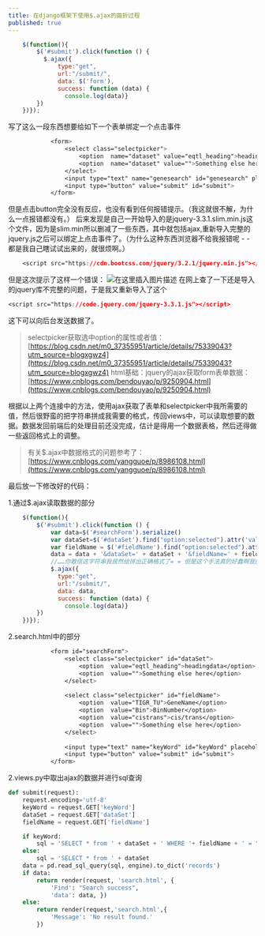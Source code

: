 ```yaml
---
title: 在django框架下使用$.ajax的曲折过程
published: true
---
```


```javascript
    $(function(){
        $('#submit').click(function () {
          $.ajax({
              type:"get",
              url:"/submit/",
              data: $('form'),
              success: function (data) {
                console.log(data)}
        })
    })});
```
写了这么一段东西想要给如下一个表单绑定一个点击事件

```css
            <form>
                <select class="selectpicker">
                    <option  name="dataset" value="eqtl_heading">headingdata</option>
                    <option  name="dataset" value="">Something else here</option>
                </select>
                <input type="text" name="genesearch" id="genesearch" placeholder="genename">
                <input type="button" value="submit" id="submit">
            </form>
```
但是点击button完全没有反应，也没有看到任何报错提示。（我这就很不解，为什么一点报错都没有。）
后来发现是自己一开始导入的是jquery-3.3.1.slim.min.js这个文件，因为是slim.min所以删减了一些东西，其中就包括ajax,重新导入完整的jquery.js之后可以绑定上点击事件了。（为什么这种东西浏览器不给我报错呢 - - 都是我自己瞎试试出来的，就很烦啊。）
```css
    <script src="https://cdn.bootcss.com/jquery/3.2.1/jquery.min.js"></script>

```
但是这次提示了这样一个错误：
![在这里插入图片描述](https://img-blog.csdnimg.cn/20191122084830245.png?x-oss-process=image/watermark,type_ZmFuZ3poZW5naGVpdGk,shadow_10,text_aHR0cHM6Ly9ibG9nLmNzZG4ubmV0L3dlaXhpbl80Mzk0ODcxMg==,size_16,color_FFFFFF,t_70)
在网上查了一下还是导入的jquery库不完整的问题，于是我又重新导入了这个
```css
<script src="https://code.jquery.com/jquery-3.3.1.js"></script>
```
这下可以向后台发送数据了。

> selectpicker获取选中option的属性或者值：[https://blog.csdn.net/m0_37355951/article/details/75339043?utm_source=blogxgwz4](https://blog.csdn.net/m0_37355951/article/details/75339043?utm_source=blogxgwz4)
> html基础：jquery的ajax获取form表单数据：[https://www.cnblogs.com/bendouyao/p/9250904.html](https://www.cnblogs.com/bendouyao/p/9250904.html)

根据以上两个连接中的方法，使用ajax获取了表单和selectpicker中我所需要的值，然后很野蛮的把字符串拼成我需要的格式，传回views中，可以读取想要的数据。数据发回前端后的处理目前还没完成，估计是得用一个数据表格，然后还得做一些返回格式上的调整。

> 有关$.ajax中数据格式的问题参考了：[https://www.cnblogs.com/yangguoe/p/8986108.html](https://www.cnblogs.com/yangguoe/p/8986108.html)

最后放一下修改好的代码：

1.通过$.ajax读取数据的部分
```javascript
    $(function(){
        $('#submit').click(function () {
            var data=$('#searchForm').serialize()
            var dataSet=$('#dataSet').find("option:selected").attr('value')
            var fieldName = $('#fieldName').find("option:selected").attr('value')
            data = data + '&dataSet=' + dataSet + '&fieldName=' + fieldName 
            //……你敢信这字符串我居然给拼出正确格式了= = 但是这个手法真的好蠢啊我服了我自己Orz……
            $.ajax({
              type:"get",
              url:"/submit/",
              data: data,
              success: function (data) {
                console.log(data)}
        })
    })});
```
2.search.html中的部分

```css
            <form id="searchForm">
                <select class="selectpicker" id="dataSet">
                    <option  value="eqtl_heading">headingdata</option>
                    <option  value="">Something else here</option>
                </select>
                
                <select class="selectpicker" id="fieldName">
                    <option  value="TIGR_TU">GeneName</option>
                    <option  value="Bin">BinNumber</option>
                    <option  value="cistrans">cis/trans</option>
                    <option  value="">Something else here</option>
                </select>
                
                <input type="text" name="keyWord" id="keyWord" placeholder="genename">
                <input type="button" value="submit" id="submit">
            </form>
```
2.views.py中取出ajax的数据并进行sql查询

```python
def submit(request):
    request.encoding='utf-8'
    keyWord = request.GET['keyWord']
    dataSet = request.GET['dataSet']
    fieldName = request.GET['fieldName']

    if keyWord:
        sql = 'SELECT * from ' + dataSet + ' WHERE '+ fieldName + ' = "' + keyWord+'"'
    else:
        sql = 'SELECT * from ' + dataSet
    data = pd.read_sql_query(sql, engine).to_dict('records')
    if data:
        return render(request, 'search.html', {
            'Find': "Search success",
            'data': data, })
    else:
        return render(request,'search.html',{
            'Message': 'No result found.'
        })
```